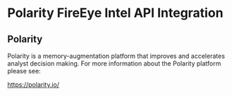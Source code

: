 # Polarity FireEye Intel API Integration


## Polarity

Polarity is a memory-augmentation platform that improves and accelerates analyst decision making.  For more information about the Polarity platform please see:

https://polarity.io/

